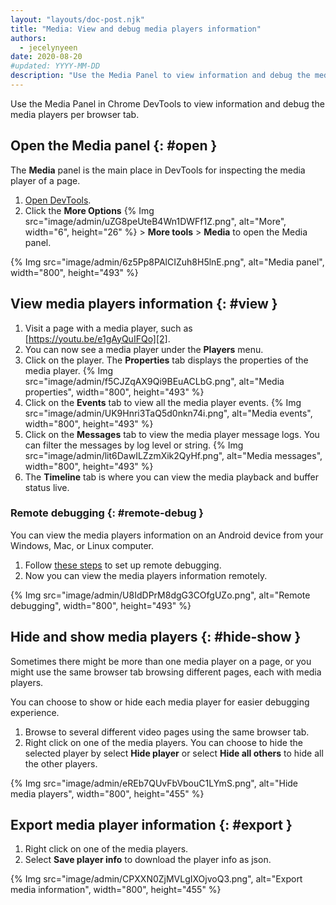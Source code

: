 ```yaml
---
layout: "layouts/doc-post.njk"
title: "Media: View and debug media players information"
authors:
  - jecelynyeen
date: 2020-08-20
#updated: YYYY-MM-DD
description: "Use the Media Panel to view information and debug the media players per browser tab."
---
```


Use the Media Panel in Chrome DevTools to view information and debug the media players per browser
tab.

## Open the Media panel {: #open }

The **Media** panel is the main place in DevTools for inspecting the media player of a page.

1.  [Open DevTools][1].
2.  Click the **More Options** {% Img src="image/admin/uZG8peUteB4Wn1DWFf1Z.png", alt="More", width="6", height="26" %} > **More
    tools** > **Media** to open the Media panel.

{% Img src="image/admin/6z5Pp8PAlCIZuh8H5lnE.png", alt="Media panel", width="800", height="493" %}

## View media players information {: #view }

1.  Visit a page with a media player, such as [https://youtu.be/e1gAyQuIFQo][2].
2.  You can now see a media player under the **Players** menu.
3.  Click on the player. The **Properties** tab displays the properties of the media player.
    {% Img src="image/admin/f5CJZqAX9Qi9BEuACLbG.png", alt="Media properties", width="800", height="493" %}
4.  Click on the **Events** tab to view all the media player events.
    {% Img src="image/admin/UK9Hnri3TaQ5d0nkn74i.png", alt="Media events", width="800", height="493" %}
5.  Click on the **Messages** tab to view the media player message logs. You can filter the messages
    by log level or string.
    {% Img src="image/admin/lit6DawILZzmXik2QyHf.png", alt="Media messages", width="800", height="493" %}
6.  The **Timeline** tab is where you can view the media playback and buffer status live.

### Remote debugging {: #remote-debug }

You can view the media players information on an Android device from your Windows, Mac, or Linux
computer.

1.  Follow [these steps][3] to set up remote debugging.
2.  Now you can view the media players information remotely.

{% Img src="image/admin/U8IdDPrM8dgG3COfgUZo.png", alt="Remote debugging", width="800", height="493" %}

## Hide and show media players {: #hide-show }

Sometimes there might be more than one media player on a page, or you might use the same browser tab
browsing different pages, each with media players.

You can choose to show or hide each media player for easier debugging experience.

1.  Browse to several different video pages using the same browser tab.
2.  Right click on one of the media players. You can choose to hide the selected player by select
    **Hide player** or select **Hide all others** to hide all the other players.

{% Img src="image/admin/eREb7QUvFbVbouC1LYmS.png", alt="Hide media players", width="800", height="455" %}

## Export media player information {: #export }

1.  Right click on one of the media players.
2.  Select **Save player info** to download the player info as json.

{% Img src="image/admin/CPXXN0ZjMVLgIXOjvoQ3.png", alt="Export media information", width="800", height="455" %}

[1]: /docs/devtools/open
[2]: https://youtu.be/e1gAyQuIFQo
[3]: /docs/devtools/remote-debugging
